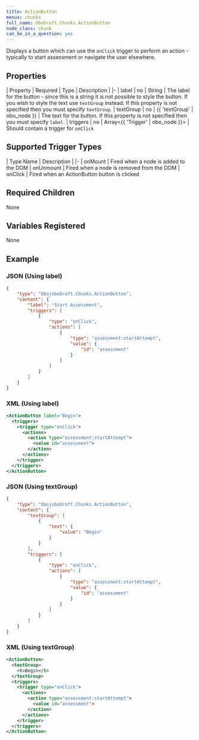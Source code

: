 ```yaml
---
title: ActionButton
menus: chunks
full_name: OboDraft.Chunks.ActionButton
node_class: chunk
can_be_in_a_question: yes
---
```

Displays a button which can use the `onClick` trigger to perform an action - typically to start assessment or navigate the user elsewhere.

## Properties

| Property | Required | Type | Description |
|-
| label | no | String | The label for the button - since this is a string it is not possible to style the button. If you wish to style the text use `textGroup` instead. If this property is not specified then you must specify `textGroup`.
| textGroup | no | {{ 'textGroup' | obo_node }} | The text for the button. If this property is not specified then you must specify `label`.
| triggers | no | Array<{{ 'Trigger' | obo_node }}> | Should contain a trigger for `onClick`

## Supported Trigger Types

| Type Name | Description |
|-
| onMount | Fired when a node is added to the DOM
| onUnmount | Fired when a node is removed from the DOM
| onClick | Fired when an ActionButton button is clicked

## Required Children

None

## Variables Registered

None

## Example

### JSON (Using label)

```json
{
	"type": "ObojoboDraft.Chunks.ActionButton",
	"content": {
		"label": "Start Assessment",
		"triggers": [
			{
				"type": "onClick",
				"actions": [
					{
						"type": "assessment:startAttempt",
						"value": {
							"id": "assessment"
						}
					}
				]
			}
		]
	}
}
```

### XML (Using label)

```xml
<ActionButton label="Begin">
  <triggers>
    <trigger type="onClick">
      <actions>
        <action type="assessment:startAttempt">
          <value id="assessment">
        </action>
      </actions>
    </trigger>
  </triggers>
</ActionButton>
```

### JSON (Using textGroup)

```json
{
	"type": "ObojoboDraft.Chunks.ActionButton",
	"content": {
		"textGroup": [
			{
				"text": {
					"value": "Begin"
				}
			}
		],
		"triggers": [
			{
				"type": "onClick",
				"actions": [
					{
						"type": "assessment:startAttempt",
						"value": {
							"id": "assessment"
						}
					}
				]
			}
		]
	}
}
```

### XML (Using textGroup)

```xml
<ActionButton>
  <textGroup>
    <t>Begin</t>
  </textGroup>
  <triggers>
    <trigger type="onClick">
      <actions>
        <action type="assessment:startAttempt">
          <value id="assessment">
        </action>
      </actions>
    </trigger>
  </triggers>
</ActionButton>
```
